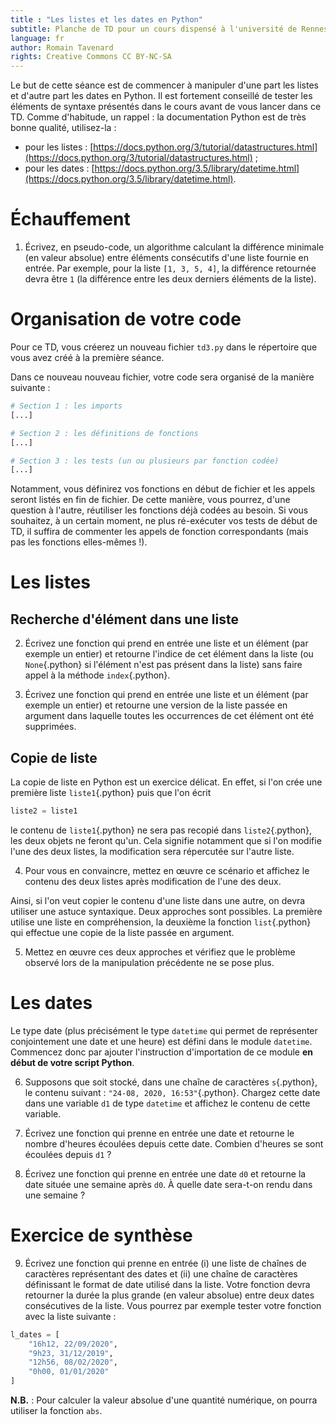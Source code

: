 ```yaml
---
title : "Les listes et les dates en Python"
subtitle: Planche de TD pour un cours dispensé à l'université de Rennes 2
language: fr
author: Romain Tavenard
rights: Creative Commons CC BY-NC-SA
---
```


Le but de cette séance est de commencer à manipuler d'une part les listes et d'autre part les dates en Python.
Il est fortement conseillé de tester les éléments de syntaxe présentés dans le cours avant de vous lancer dans ce TD.
Comme d'habitude, un rappel : la documentation Python est de très bonne qualité, utilisez-la :

* pour les listes : [https://docs.python.org/3/tutorial/datastructures.html](https://docs.python.org/3/tutorial/datastructures.html) ;
* pour les dates : [https://docs.python.org/3.5/library/datetime.html](https://docs.python.org/3.5/library/datetime.html).

# Échauffement

1. Écrivez, en pseudo-code, un algorithme calculant la différence minimale (en valeur absolue) entre éléments consécutifs d'une liste fournie en entrée.
Par exemple, pour la liste `[1, 3, 5, 4]`, la différence retournée devra être `1` (la différence entre les deux derniers éléments de la liste).

# Organisation de votre code

Pour ce TD, vous créerez un nouveau fichier `td3.py` dans le répertoire que
vous avez créé à la première séance.

Dans ce nouveau nouveau fichier, votre code sera organisé de la manière
suivante :

```python
# Section 1 : les imports
[...]

# Section 2 : les définitions de fonctions
[...]

# Section 3 : les tests (un ou plusieurs par fonction codée)
[...]
```

Notamment, vous définirez vos fonctions en début de fichier et les appels
seront listés en fin de fichier. De cette manière, vous pourrez, d'une question
à l'autre, réutiliser les fonctions déjà codées au besoin.
Si vous souhaitez, à un certain moment, ne plus ré-exécuter vos tests de début
de TD, il suffira de commenter les appels de fonction correspondants
(mais pas les fonctions elles-mêmes !).

# Les listes

## Recherche d'élément dans une liste

2. Écrivez une fonction qui prend en entrée une liste et un élément (par exemple un entier) et retourne l'indice de cet élément dans la liste (ou `None`{.python} si l'élément n'est pas présent dans la liste) sans faire appel à la méthode `index`{.python}.

3. Écrivez une fonction qui prend en entrée une liste et un élément (par exemple un entier) et retourne une version de la liste passée en argument dans laquelle toutes les occurrences de cet élément ont été supprimées.

## Copie de liste

La copie de liste en Python est un exercice délicat.
En effet, si l'on crée une première liste `liste1`{.python} puis que l'on écrit
```python
liste2 = liste1
```
le contenu de `liste1`{.python} ne sera pas recopié dans `liste2`{.python}, les deux objets ne feront qu'un.
Cela signifie notamment que si l'on modifie l'une des deux listes, la modification sera répercutée sur l'autre liste.

4. Pour vous en convaincre, mettez en œuvre ce scénario et affichez le contenu des deux listes après modification de l'une des deux.

Ainsi, si l'on veut copier le contenu d'une liste dans une autre, on devra utiliser une astuce syntaxique.
Deux approches sont possibles.
La première utilise une liste en compréhension, la deuxième la fonction `list`{.python} qui effectue une copie de la liste passée en argument.

5. Mettez en œuvre ces deux approches et vérifiez que le problème observé lors de la manipulation précédente ne se pose plus.

# Les dates

Le type date (plus précisément le type `datetime` qui permet de représenter conjointement une date et une heure) est défini dans le module `datetime`.
Commencez donc par ajouter l'instruction d'importation de ce module **en début de votre script Python**.

6. Supposons que soit stocké, dans une chaîne de caractères `s`{.python}, le contenu suivant : `"24-08, 2020, 16:53"`{.python}.
Chargez cette date dans une variable `d1` de type `datetime` et affichez le contenu de cette variable.

7. Écrivez une fonction qui prenne en entrée une date et retourne le nombre d'heures écoulées depuis cette date.
Combien d'heures se sont écoulées depuis `d1` ?

8. Écrivez une fonction qui prenne en entrée une date `d0` et retourne la date située une semaine après `d0`.
À quelle date sera-t-on rendu dans une semaine ?

# Exercice de synthèse

9. Écrivez une fonction qui prenne en entrée (i) une liste de chaînes de caractères représentant des dates et (ii) une chaîne de caractères définissant le format de date utilisé dans la liste.
Votre fonction devra retourner la durée la plus grande (en valeur absolue) entre deux dates consécutives de la liste.
Vous pourrez par exemple tester votre fonction avec la liste suivante :

```python
l_dates = [
    "16h12, 22/09/2020",
    "9h23, 31/12/2019",
    "12h56, 08/02/2020",
    "0h00, 01/01/2020"
]
```

**N.B.** : Pour calculer la valeur absolue d'une quantité numérique, on pourra utiliser la fonction `abs`.
